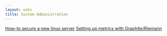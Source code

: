 ```yaml
---
layout: wiki
title: System Administration
---
```


[How-to secure a new linux server](http://spenserj.com/blog/2013/07/15/securing-a-linux-server/)
[Setting up metrics with Graphite/Riemann](http://labs.amara.org/2012-07-16-metrics.html#riemann)
